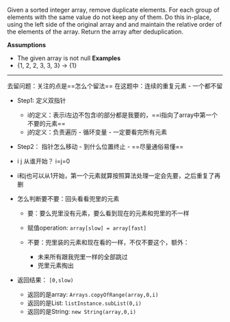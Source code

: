 Given a sorted integer array, remove duplicate elements. For each group of elements with the same value do not keep any of them. Do this in-place, using the left side of the original array and and maintain the relative order of the elements of the array. Return the array after deduplication.

**Assumptions**
- The given array is not null
**Examples**
- {1, 2, 2, 3, 3, 3} → {1}

***
去留问题：关注的点是==怎么个留法==
在这题中：连续的重复元素 - 一个都不留

- Step1: 定义双指针
	- i的定义：表示i左边不包含i的部分都是我要的，==i指向了array中第一个不要的元素==
	- j的定义：负责遍历 - 循环变量 - 一定要看完所有元素

- Step2： 指针怎么移动 - 到什么位置终止 - ==尽量通俗易懂==
- i j 从谁开始？ i=j=0
- i和j也可以从1开始，第一个元素就算按照算法处理一定会先要，之后重复了再删

- 怎么判断要不要：回头看看兜里的元素
	- 要：要么兜里没有元素，要么看到现在的元素和兜里的不一样
	- 赋值operation: `array[slow] = array[fast]`

	- 不要：兜里装的元素和现在看的一样，不仅不要这个，额外：
		- 未来所有跟我兜里一样的全部跳过
		- 兜里元素掏出

- 返回结果： `[0,slow)`
	- 返回的是array: `Arrays.copyOfRange(array,0,i)`
	- 返回的是List: `listInstance.subList(0,i)`
	- 返回的是String: `new String(array,0,i)`
